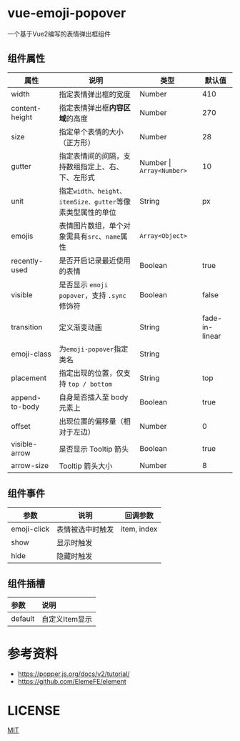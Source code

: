 # vue-emoji-popover

一个基于Vue2编写的表情弹出框组件

## 组件属性

| 属性           | 说明                                                      | 类型                      | 默认值         |
| -------------- | --------------------------------------------------------- | ------------------------- | -------------- |
| width          | 指定表情弹出框的宽度                                      | Number                    | 410            |
| content-height | 指定表情弹出框**内容区域**的高度                          | Number                    | 270            |
| size           | 指定单个表情的大小（正方形）                              | Number                    | 28             |
| gutter         | 指定表情间的间隔，支持数组指定上、右、下、左形式          | Number \| `Array<Number>` | 10             |
| unit           | 指定`width、height、itemSize、gutter`等像素类型属性的单位 | String                    | px             |
| emojis         | 表情图片数组，单个对象需具有`src`、`name`属性             | `Array<Object>`           |                |
| recently-used  | 是否开启记录最近使用的表情                                | Boolean                   | true           |
| visible        | 是否显示 `emoji popover`，支持 `.sync` 修饰符             | Boolean                   | false          |
| transition     | 定义渐变动画                                              | String                    | fade-in-linear |
| emoji-class    | 为`emoji-popover`指定类名                                 | String                    |                |
| placement      | 指定出现的位置，仅支持 `top / bottom`                     | String                    | top            |
| append-to-body | 自身是否插入至 body 元素上                                | Boolean                   | true           |
| offset         | 出现位置的偏移量（相对于左边）                            | Number                    | 0              |
| visible-arrow  | 是否显示 Tooltip 箭头                                     | Boolean                   | true           |
| arrow-size     | Tooltip 箭头大小                                          | Number                    | 8              |

## 组件事件

| 参数        | 说明             | 回调参数    |
| ----------- | ---------------- | ----------- |
| emoji-click | 表情被选中时触发 | item, index |
| show        | 显示时触发       |             |
| hide        | 隐藏时触发       |             |

## 组件插槽

| 参数    | 说明           |
| :------ | :------------- |
| default | 自定义Item显示 |

# 参考资料

- https://popper.js.org/docs/v2/tutorial/
- https://github.com/ElemeFE/element

# LICENSE

[MIT](LICENSE)

